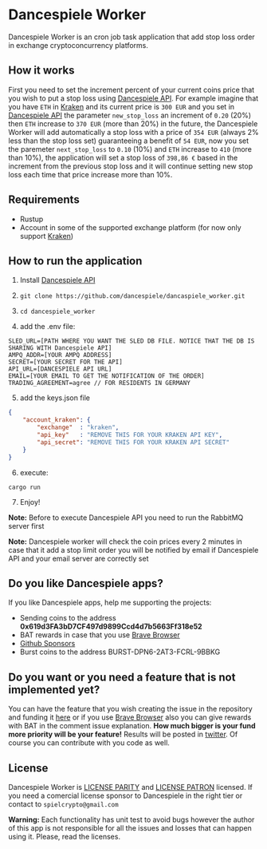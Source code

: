 # Dancespiele Worker

Dancespiele Worker is an cron job task application that add stop loss order in exchange cryptoconcurrency platforms.

## How it works

First you need to set the increment percent of your current coins price that you wish to put a stop loss using [Dancespiele API](https://github.com/dancespiele/dancespiele_api).
For example imagine that you have `ETH` in [Kraken](https://www.kraken.com/) and its current price is `300 EUR` and you set in [Dancespiele API](https://github.com/dancespiele/dancespiele_api) the parameter `new_stop_loss` an increment of `0.20` (20%) then `ETH` increase to `370 EUR` (more than 20%) in the future, the Dancespiele Worker will add automatically a stop loss with a price of `354 EUR` (always 2% less than the stop loss set) guaranteeing a benefit of `54 EUR`, now you set the paremeter `next_stop_loss` to `0.10` (10%) and `ETH` increase to `410` (more than 10%), the application will set a stop loss of `398,86 €` based in the increment from the previous stop loss and it will continue setting new stop loss each time that price increase more than 10%.

## Requirements

* Rustup
* Account in some of the supported exchange platform (for now only support [Kraken](https://www.kraken.com/))

## How to run the application

1. Install [Dancespiele API](https://github.com/dancespiele/dancespiele_api)

2. `git clone https://github.com/dancespiele/dancaspiele_worker.git`

3. `cd dancespiele_worker`

4. add the .env file:

```
SLED_URL=[PATH WHERE YOU WANT THE SLED DB FILE. NOTICE THAT THE DB IS SHARING WITH Dancespiele API]
AMPQ_ADDR=[YOUR AMPQ ADDRESS]
SECRET=[YOUR SECRET FOR THE API]
API_URL=[DANCESPIELE API URL]
EMAIL=[YOUR EMAIL TO GET THE NOTIFICATION OF THE ORDER]
TRADING_AGREEMENT=agree // FOR RESIDENTS IN GERMANY 
```

5. add the keys.json file

```json
{
    "account_kraken": {
        "exchange"  : "kraken",
        "api_key"   : "REMOVE THIS FOR YOUR KRAKEN API KEY",
        "api_secret": "REMOVE THIS FOR YOUR KRAKEN API SECRET"
    }
}
```

6. execute:

`cargo run`

7. Enjoy!

**Note:** Before to execute Dancespiele API you need to run the RabbitMQ server first

**Note:** Dancespiele worker will check the coin prices every 2 minutes in case that it add a stop limit order you will be notified by email if Dancespiele API and your email server are correctly set

## Do you like Dancespiele apps?
If you like Dancespiele apps, help me supporting the projects:
- Sending coins to the address **0x619d3FA3bD7CF497d9899Ccd4d7b5663Ff318e52**
- BAT rewards in case that you use [Brave Browser](https://brave.com/)
- [Github Sponsors](https://github.com/sponsors/dancespiele)
- Burst coins to the address BURST-DPN6-2AT3-FCRL-9BBKG

## Do you want or you need a feature that is not implemented yet?

You can have the feature that you wish creating the issue in the repository and funding it [here](https://issuehunt.io/r/dancespiele/dancaspiele_worker?tab=idle) or if you use [Brave Browser](https://brave.com/) also you can give rewards with BAT in the comment issue explanation.
**How much bigger is your fund more priority will be your feature!** Results will be posted in [twitter](https://twitter.com/spielcrypto).
Of course you can contribute with you code as well.

## License
Dancespiele Worker is [LICENSE PARITY](LICENSE-PARITY.md) and [LICENSE PATRON](LICENSE-PATRON.md) licensed. If you need a comercial license sponsor to Dancespiele in the right tier or contact to `spielcrypto@gmail.com`

**Warning:** Each functionality has unit test to avoid bugs however the author of this app is not responsible for all the issues and losses that can happen using it. Please, read the licenses.
